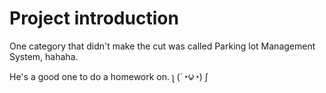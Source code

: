 # Project introduction

One category that didn't make the cut was called Parking lot Management System, hahaha.

He's a good one to do a homework on. 
ʅ (´◔౪◔) ʃ